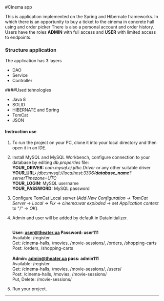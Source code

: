 #Cinema app

This is application implemented
on the Spring and Hibernate frameworks. In which
there is an opportunity to buy a ticket to the cinema in
concrete hall using and order picker
There is also a personal account and order history.
Users have the roles **ADMIN** with full access and **USER** with limited access to endpoints.



### Structure application

The application has 3 layers 

* DAO
* Service
* Controller


####Used tehnologies

* Java 8
* SOLID
* HIBERNATE and Spring 
* TomCat 
* JSON

#### Instruction use 

1. To run the project on your PC, clone it into your local directory and then open it in an IDE.
2. Install MySQL and MySQL Workbench, configure connection to your database by editing _db.properties_ file: <br>
   **YOUR_DRIVER:** _com.mysql.cj.jdbc.Driver_ or any other suitable driver <br>
   **YOUR_URL:** _jdbc:mysql://localhost:3306/<b>database_name</b>?serverTimezone=UTC_ <br>
   **YOUR_LOGIN:** MySQL username <br>
   **YOUR_PASSWORD:** MySQL password <br>

4. Configure TomCat Local server (_Add New Configuration_ -> _TomCat Server_ -> _Local_ -> _Fix_ -> _cinema:war exploded_ -> set _Application context_ to "/" -> _OK_).
5. Admin and user will be added by default in DataInitializer.<br><br>

   **User: user@theater.ua Password: user111** <br>
   Available: /register <br>
   Get: /cinema-halls, /movies, /movie-sessions/, /orders, /shopping-carts <br>
   Post: /orders, /shopping-carts <br><br>
   **Admin: admin@theater.ua pass: admin111** <br>
   Available: /register <br>
   Get: /cinema-halls, /movies, /movie-sessions/, /users/<br>
   Post: /cinema-halls, /movies, /movie-sessions/<br>
   Put, Delete: /movie-sessions/<br>
6. Run your project.
<hr>

